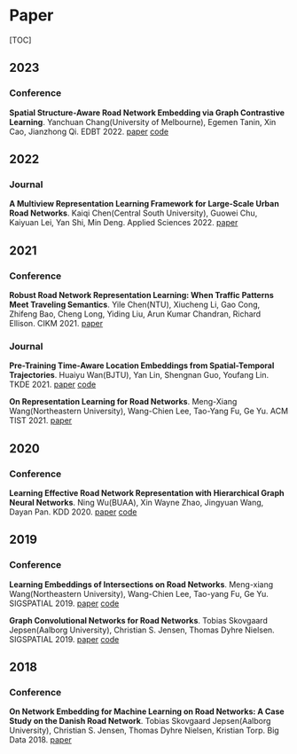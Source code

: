 # Paper

[TOC]

## 2023

### Conference

**Spatial Structure-Aware Road Network Embedding via Graph Contrastive Learning**. Yanchuan Chang(University of Melbourne), Egemen Tanin, Xin Cao, Jianzhong Qi. EDBT 2022. [paper](https://openproceedings.org/2023/conf/edbt/paper-193.pdf) [code](https://github.com/changyanchuan/SARN)

## 2022

### Journal

**A Multiview Representation Learning Framework for Large-Scale Urban Road Networks**. Kaiqi Chen(Central South University), Guowei Chu, Kaiyuan Lei, Yan Shi, Min Deng. Applied Sciences 2022. [paper](https://www.mdpi.com/2076-3417/12/13/6301)

## 2021

### Conference

**Robust Road Network Representation Learning: When Traffic Patterns Meet Traveling Semantics**. Yile Chen(NTU), Xiucheng Li, Gao Cong, Zhifeng Bao, Cheng Long, Yiding Liu, Arun Kumar Chandran, Richard Ellison. CIKM 2021. [paper](https://dl.acm.org/doi/abs/10.1145/3459637.3482293)

### Journal

**Pre-Training Time-Aware Location Embeddings from Spatial-Temporal Trajectories**. Huaiyu Wan(BJTU), Yan Lin, Shengnan Guo, Youfang Lin. TKDE 2021. [paper](https://ieeexplore.ieee.org/abstract/document/9351627) [code](https://github.com/Logan-Lin/TALE)

**On Representation Learning for Road Networks**. Meng-Xiang Wang(Northeastern University), Wang-Chien Lee, Tao-Yang Fu, Ge Yu. ACM TIST 2021. [paper](https://dl.acm.org/doi/abs/10.1145/3424346)

## 2020

### Conference

**Learning Effective Road Network Representation with Hierarchical Graph Neural Networks**. Ning Wu(BUAA), Xin Wayne Zhao, Jingyuan Wang, Dayan Pan. KDD 2020. [paper](https://dl.acm.org/doi/10.1145/3394486.3403043) [code](https://gitee.com/solaris_wn/HRNR)

## 2019

### Conference

**Learning Embeddings of Intersections on Road Networks**. Meng-xiang Wang(Northeastern University), Wang-Chien Lee, Tao-yang Fu, Ge Yu. SIGSPATIAL 2019. [paper](https://dl.acm.org/doi/10.1145/3347146.3359075) [code](https://github.com/Leo-Bright/IRN2vec)

**Graph Convolutional Networks for Road Networks**. Tobias Skovgaard Jepsen(Aalborg University), Christian S. Jensen, Thomas Dyhre Nielsen. SIGSPATIAL 2019. [paper](https://arxiv.org/abs/1908.11567) [code](https://github.com/TobiasSkovgaardJepsen/relational-fusion-networks)

## 2018

### Conference

**On Network Embedding for Machine Learning on Road Networks: A Case Study on the Danish Road Network**. Tobias Skovgaard Jepsen(Aalborg University), Christian S. Jensen, Thomas Dyhre Nielsen, Kristian Torp. Big Data 2018. [paper](https://www.computer.org/csdl/proceedings-article/big-data/2018/08622416/17D45VtKixO)